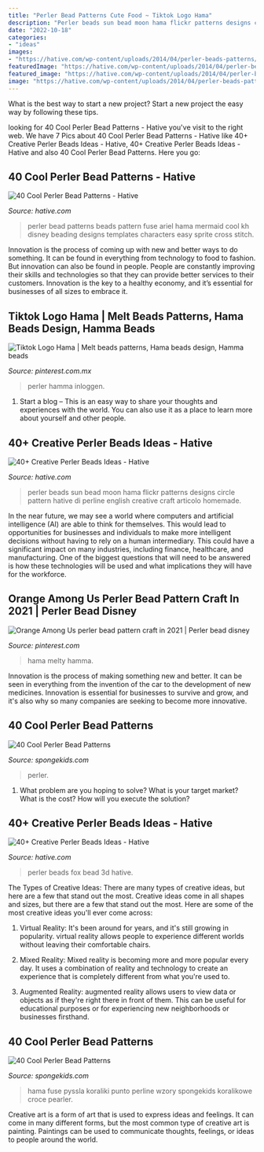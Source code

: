 ```yaml
---
title: "Perler Bead Patterns Cute Food ~ Tiktok Logo Hama"
description: "Perler beads sun bead moon hama flickr patterns designs circle pattern hative di perline english creative craft articolo homemade"
date: "2022-10-18"
categories:
- "ideas"
images:
- "https://hative.com/wp-content/uploads/2014/04/perler-beads-patterns/4-mermaid-beads-patterns.png"
featuredImage: "https://hative.com/wp-content/uploads/2014/04/perler-beads-ideas/43-fox-perler-beads.jpg"
featured_image: "https://hative.com/wp-content/uploads/2014/04/perler-beads-patterns/4-mermaid-beads-patterns.png"
image: "https://hative.com/wp-content/uploads/2014/04/perler-beads-patterns/4-mermaid-beads-patterns.png"
---
```



What is the best way to start a new project?
Start a new project the easy way by following these tips.

	

		
looking for 40 Cool Perler Bead Patterns - Hative you've visit to the right web. We have 7 Pics about 40 Cool Perler Bead Patterns - Hative like 40+ Creative Perler Beads Ideas - Hative, 40+ Creative Perler Beads Ideas - Hative and also 40 Cool Perler Bead Patterns. Here you go:
		
    
## 40 Cool Perler Bead Patterns - Hative

<img loading=lazy src="https://hative.com/wp-content/uploads/2014/04/perler-beads-patterns/4-mermaid-beads-patterns.png" onerror="this.onerror=null;this.src='https://tse2.mm.bing.net/th?id=OIP.Q0wi4k93zEFXLuBWbpCVOAHaHa&amp;pid=15.1';" alt="40 Cool Perler Bead Patterns - Hative">

_Source: hative.com_

>perler bead patterns beads pattern fuse ariel hama mermaid cool kh disney beading designs templates characters easy sprite cross stitch. 

	

Innovation is the process of coming up with new and better ways to do something. It can be found in everything from technology to food to fashion. But innovation can also be found in people. People are constantly improving their skills and technologies so that they can provide better services to their customers. Innovation is the key to a healthy economy, and it’s essential for businesses of all sizes to embrace it.

    
## Tiktok Logo Hama | Melt Beads Patterns, Hama Beads Design, Hamma Beads

<img loading=lazy src="https://i.pinimg.com/736x/a5/00/a9/a500a9075b3485d9e3cbbd94a336d81a.jpg" onerror="this.onerror=null;this.src='https://tse4.mm.bing.net/th?id=OIP.Qj6ADz5dgihsJa_R6TuEFAHaLH&amp;pid=15.1';" alt="Tiktok Logo Hama | Melt beads patterns, Hama beads design, Hamma beads">

_Source: pinterest.com.mx_

>perler hamma inloggen. 

	

1. Start a blog – This is an easy way to share your thoughts and experiences with the world. You can also use it as a place to learn more about yourself and other people.

    
## 40+ Creative Perler Beads Ideas - Hative

<img loading=lazy src="https://hative.com/wp-content/uploads/2014/04/perler-beads-ideas/41-homemade-beads-sun-moon.jpg" onerror="this.onerror=null;this.src='https://tse3.mm.bing.net/th?id=OIP.4DFt3vmCvvh2HlM1bJR_dAHaFj&amp;pid=15.1';" alt="40+ Creative Perler Beads Ideas - Hative">

_Source: hative.com_

>perler beads sun bead moon hama flickr patterns designs circle pattern hative di perline english creative craft articolo homemade. 

	

In the near future, we may see a world where computers and artificial intelligence (AI) are able to think for themselves. This would lead to opportunities for businesses and individuals to make more intelligent decisions without having to rely on a human intermediary. This could have a significant impact on many industries, including finance, healthcare, and manufacturing. One of the biggest questions that will need to be answered is how these technologies will be used and what implications they will have for the workforce.

    
## Orange Among Us Perler Bead Pattern Craft In 2021 | Perler Bead Disney

<img loading=lazy src="https://i.pinimg.com/736x/54/9d/f0/549df0c03ed4dfe244c98a71dd7c265d.jpg" onerror="this.onerror=null;this.src='https://tse2.mm.bing.net/th?id=OIP.-FWWpLl6i8zW50vtPmA2zgHaJ3&amp;pid=15.1';" alt="Orange Among Us perler bead pattern craft in 2021 | Perler bead disney">

_Source: pinterest.com_

>hama melty hamma. 

	

Innovation is the process of making something new and better. It can be seen in everything from the invention of the car to the development of new medicines. Innovation is essential for businesses to survive and grow, and it's also why so many companies are seeking to become more innovative.

    
## 40 Cool Perler Bead Patterns

<img loading=lazy src="https://spongekids.com/wp-content/uploads/2014/04/perler-beads-patterns/20-elephant-beads-patterns.jpg" onerror="this.onerror=null;this.src='https://tse2.mm.bing.net/th?id=OIP.0DfAV9edR1tiHzMmvPZh-wHaHa&amp;pid=15.1';" alt="40 Cool Perler Bead Patterns">

_Source: spongekids.com_

>perler. 

	

1. What problem are you hoping to solve? What is your target market? What is the cost? How will you execute the solution?

    
## 40+ Creative Perler Beads Ideas - Hative

<img loading=lazy src="https://hative.com/wp-content/uploads/2014/04/perler-beads-ideas/43-fox-perler-beads.jpg" onerror="this.onerror=null;this.src='https://tse3.mm.bing.net/th?id=OIP.dmiTe7iBTwv9iPZDjWm64AHaG5&amp;pid=15.1';" alt="40+ Creative Perler Beads Ideas - Hative">

_Source: hative.com_

>perler beads fox bead 3d hative. 

	

The Types of Creative Ideas: There are many types of creative ideas, but here are a few that stand out the most.
Creative ideas come in all shapes and sizes, but there are a few that stand out the most. Here are some of the most creative ideas you'll ever come across:
1. Virtual Reality: It's been around for years, and it's still growing in popularity. virtual reality allows people to experience different worlds without leaving their comfortable chairs.

2. Mixed Reality: Mixed reality is becoming more and more popular every day. It uses a combination of reality and technology to create an experience that is completely different from what you're used to.

3. Augmented Reality: augmented reality allows users to view data or objects as if they're right there in front of them. This can be useful for educational purposes or for experiencing new neighborhoods or businesses firsthand.


    
## 40 Cool Perler Bead Patterns

<img loading=lazy src="https://spongekids.com/wp-content/uploads/2014/04/perler-beads-patterns/35-halloween-pumpkin.jpg" onerror="this.onerror=null;this.src='https://tse4.mm.bing.net/th?id=OIP.UGvAWTwbt_kP3jMkMDZ2lQHaIO&amp;pid=15.1';" alt="40 Cool Perler Bead Patterns">

_Source: spongekids.com_

>hama fuse pyssla koraliki punto perline wzory spongekids koralikowe croce pearler. 

	

Creative art is a form of art that is used to express ideas and feelings. It can come in many different forms, but the most common type of creative art is painting. Paintings can be used to communicate thoughts, feelings, or ideas to people around the world.

